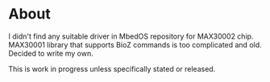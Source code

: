 # About

I didn't find any suitable driver in MbedOS repository for MAX30002 chip. MAX30001 library that supports BioZ commands is too complicated and old. Decided to write my own. 

This is work in progress unless specifically stated or released.
